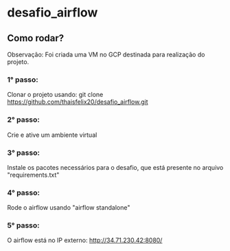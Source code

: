 # desafio_airflow
## Como rodar?
Observação: Foi criada uma VM no GCP destinada para realização do projeto.

### 1° passo: 
Clonar o projeto usando:
git clone https://github.com/thaisfelix20/desafio_airflow.git

### 2° passo: 
Crie e ative um ambiente virtual

### 3° passo:
Instale os pacotes necessários para o desafio, que está presente no arquivo "requirements.txt"

### 4° passo:
Rode o airflow usando "airflow standalone"

### 5° passo:
O airflow está no IP externo: http://34.71.230.42:8080/  





